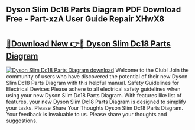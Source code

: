 ## Dyson Slim Dc18 Parts Diagram PDF Download Free - Part-xzA User Guide Repair XHwX8

# <h2><a href="http://dfu7fki.blite.top/?on=Dyson+Slim+Dc18+Parts+Diagram">🔗Download New 👉🔴 Dyson Slim Dc18 Parts Diagram</a></h2>

[![Dyson Slim Dc18 Parts Diagram download](https://i.imgur.com/lujVjoI.png)](http://dfu7fki.blite.top/?on=Dyson+Slim+Dc18+Parts+Diagram)
Welcome to the Club! Join the community of users who have discovered the potential of their new Dyson Slim Dc18 Parts Diagram with this helpful manual. Safety Guidelines for Electrical Devices Please adhere to all electrical safety guidelines when using your new Dyson Slim Dc18 Parts Diagram. With features like list of features, your new Dyson Slim Dc18 Parts Diagram is designed to simplify your tasks. Please Share Your Thoughts Dyson Slim Dc18 Parts Diagram. Your feedback is invaluable to us. Please share your thoughts and suggestions.
